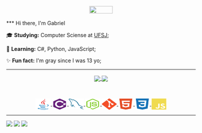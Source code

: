 <p align="center">
<img src="https://github.com/gdruumond/Studies/blob/main/Others/giphy.gif" width="35%" height="35%" style="position:absolut" frameBorder="0" class="giphy-embed" allowFullScreen></div><p><a href="https://giphy.com/gifs/the-simpsons-computer-confused-citBl9yPwnUOs"></a></p></p>


*** Hi there, I'm Gabriel 

🎓 **Studying:** Computer Sciense at [UFSJ](https://www.ufsj.edu.br);

🌱 **Learning:** C#, Python, JavaScript;

✨ **Fun fact:** I'm gray since I was 13 yo;


---

 <div>
 <p align="center">
  <a href="https://github.com/gdruumond">
  <img height="150em" align="center" src="https://github-readme-stats.vercel.app/api?username=gdruumond&show_icons=true&theme=react&include_all_commits=true&count_private=true&hide_rank=true&hide_title=true"/>
  <img height="150em" align="center" src="https://github-readme-stats.vercel.app/api/top-langs/?username=gdruumond&layout=compact&langs_count=7&theme=react&hide_title=true"/>   
 </p>
   </div>

 

<div style="display: inline_block"><br>
 <p align="center">
  <img align="center" alt="Java" height="30" width="40" src="https://raw.githubusercontent.com/devicons/devicon/master/icons/java/java-original.svg">
  <img align="center" alt="C#" height="30" width="40" src="https://raw.githubusercontent.com/devicons/devicon/master/icons/csharp/csharp-plain.svg">
  <img align="center" alt="MySQL" height="30" width="40" src="https://raw.githubusercontent.com/devicons/devicon/master/icons/mysql/mysql-plain.svg">
  <img align="center" alt="Node" height="30" width="40" src="https://raw.githubusercontent.com/devicons/devicon/master/icons/nodejs/nodejs-plain.svg">
  <img align="center" alt="Git" height="30" width="40" src="https://raw.githubusercontent.com/devicons/devicon/master/icons/git/git-plain.svg">
  <img align="center" alt="HTML" height="30" width="40" src="https://raw.githubusercontent.com/devicons/devicon/master/icons/html5/html5-plain.svg">
  <img align="center" alt="CSS" height="30" width="40" src="https://raw.githubusercontent.com/devicons/devicon/master/icons/css3/css3-plain.svg">
  <img align="center" alt="JavaScript" height="30" width="40" src="https://raw.githubusercontent.com/devicons/devicon/master/icons/javascript/javascript-plain.svg">
  </p>
 </div>

---
 
<div> 
  <a href = "mailto:gdruumond@gmail.com"><img src="https://img.shields.io/badge/-Gmail-%23333?style=for-the-badge&logo=gmail&logoColor=white" target="_blank"></a>
  <a href="https://www.linkedin.com/in/drumondgabriel/" target="_blank"><img src="https://img.shields.io/badge/-LinkedIn-%230077B5?style=for-the-badge&logo=linkedin&logoColor=white" target="_blank"></a>
  <a href=".........." target="_blank"><img src="https://img.shields.io/badge/Stack_Overflow-FE7A16?style=for-the-badge&logo=stack-overflow&logoColor=white" target="_blank"></a>
</div>

